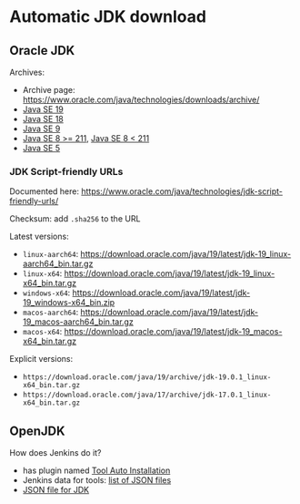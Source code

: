 # Automatic JDK download

## Oracle JDK

Archives:
- Archive page: https://www.oracle.com/java/technologies/downloads/archive/
- [Java SE 19](https://www.oracle.com/java/technologies/javase/jdk19-archive-downloads.html)
- [Java SE 18](https://www.oracle.com/java/technologies/javase/jdk18-archive-downloads.html)
- [Java SE  9](https://www.oracle.com/java/technologies/javase/javase9-archive-downloads.html)
- [Java SE 8 >= 211](https://www.oracle.com/java/technologies/javase/javase8u211-later-archive-downloads.html), 
  [Java SE 8 < 211](https://www.oracle.com/java/technologies/javase/javase8-archive-downloads.html)
- [Java SE 5](https://www.oracle.com/java/technologies/java-archive-javase5-downloads.html)

### JDK Script-friendly URLs

Documented here: https://www.oracle.com/java/technologies/jdk-script-friendly-urls/

Checksum: add `.sha256` to the URL

Latest versions:
- `linux-aarch64`: https://download.oracle.com/java/19/latest/jdk-19_linux-aarch64_bin.tar.gz
- `linux-x64`: https://download.oracle.com/java/19/latest/jdk-19_linux-x64_bin.tar.gz
- `windows-x64`: https://download.oracle.com/java/19/latest/jdk-19_windows-x64_bin.zip
- `macos-aarch64`: https://download.oracle.com/java/19/latest/jdk-19_macos-aarch64_bin.tar.gz
- `macos-x64`: https://download.oracle.com/java/19/latest/jdk-19_macos-x64_bin.tar.gz

Explicit versions:
- `https://download.oracle.com/java/19/archive/jdk-19.0.1_linux-x64_bin.tar.gz`
- `https://download.oracle.com/java/17/archive/jdk-17.0.1_linux-x64_bin.tar.gz`
                  

## OpenJDK

How does Jenkins do it?
* has plugin named [Tool Auto Installation](https://wiki.jenkins.io/display/JENKINS/Tool+Auto-Installation)
* Jenkins data for tools: [list of JSON files](https://mirrors.jenkins-ci.org/updates/updates/)
* [JSON file for JDK](https://mirror.gruenehoelle.nl/jenkins/updates/updates/hudson.tools.JDKInstaller.json)
